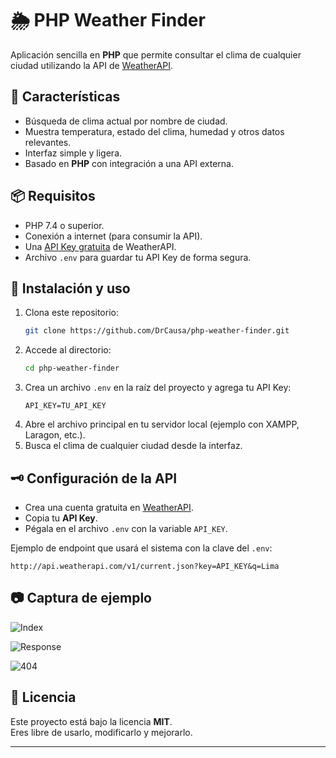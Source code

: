 # 🌦️ PHP Weather Finder

Aplicación sencilla en **PHP** que permite consultar el clima de cualquier ciudad utilizando la API de [WeatherAPI](https://www.weatherapi.com/).

## 🚀 Características
- Búsqueda de clima actual por nombre de ciudad.  
- Muestra temperatura, estado del clima, humedad y otros datos relevantes.  
- Interfaz simple y ligera.  
- Basado en **PHP** con integración a una API externa.  

## 📦 Requisitos
- PHP 7.4 o superior.  
- Conexión a internet (para consumir la API).  
- Una [API Key gratuita](https://www.weatherapi.com/) de WeatherAPI.  
- Archivo `.env` para guardar tu API Key de forma segura.  

## 🔧 Instalación y uso
1. Clona este repositorio:
   ```bash
   git clone https://github.com/DrCausa/php-weather-finder.git
   ```
2. Accede al directorio:
   ```bash
   cd php-weather-finder
   ```
3. Crea un archivo `.env` en la raíz del proyecto y agrega tu API Key:
   ```env
   API_KEY=TU_API_KEY
   ```
4. Abre el archivo principal en tu servidor local (ejemplo con XAMPP, Laragon, etc.).  
5. Busca el clima de cualquier ciudad desde la interfaz.  

## 🗝️ Configuración de la API
- Crea una cuenta gratuita en [WeatherAPI](https://www.weatherapi.com/).  
- Copia tu **API Key**.  
- Pégala en el archivo `.env` con la variable `API_KEY`.  

Ejemplo de endpoint que usará el sistema con la clave del `.env`:
```url
http://api.weatherapi.com/v1/current.json?key=API_KEY&q=Lima
```

## 📷 Captura de ejemplo
![Index](https://github.com/user-attachments/assets/1bdb46d7-9634-4d66-9cf7-f430aa5d9390)

![Response](https://github.com/user-attachments/assets/f042afcc-1835-49db-a9df-f91e05ae2f21)

![404](https://github.com/user-attachments/assets/5702b162-5ae7-43fe-91dd-1df9a11fa503)

## 📄 Licencia
Este proyecto está bajo la licencia **MIT**.  
Eres libre de usarlo, modificarlo y mejorarlo.  

---
